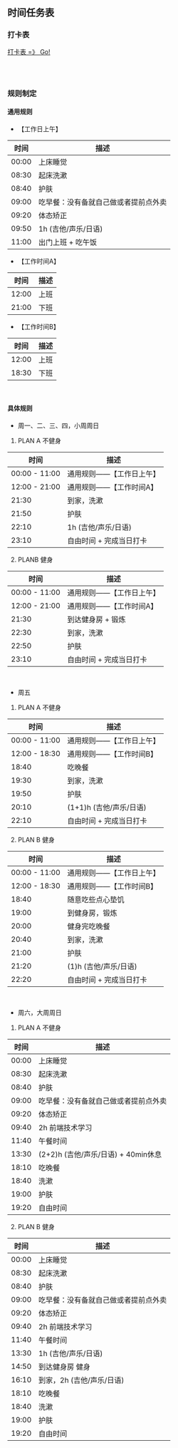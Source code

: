 ## 时间任务表

### 打卡表

[打卡表 =》 Go!](./时间任务打卡.md)

<br><br>

### 规则制定

#### 通用规则

- 【工作日上午】

|时间|描述|
|----|----|
|00:00|上床睡觉|
|08:30|起床洗漱|
|08:40|护肤|
|09:00|吃早餐：没有备就自己做或者提前点外卖|
|09:20|体态矫正|
|09:50|1h (吉他/声乐/日语)|
|11:00|出门上班 + 吃午饭|


- 【工作时间A】

|时间|描述|
|----|----|
|12:00|上班|
|21:00|下班|

- 【工作时间B】

|时间|描述|
|----|----|
|12:00|上班|
|18:30|下班|

<br>

#### 具体规则

- 周一、二、三、四，小周周日

1. PLAN A 不健身

|时间|描述|
|----|----|
|00:00 - 11:00|通用规则——【工作日上午】|
|12:00 - 21:00|通用规则——【工作时间A】|
|21:30|到家，洗漱|
|21:50|护肤|
|22:10|1h (吉他/声乐/日语)|
|23:10|自由时间 + 完成当日打卡|


2. PLANB 健身

|时间|描述|
|----|----|
|00:00 - 11:00|通用规则——【工作日上午】|
|12:00 - 21:00|通用规则——【工作时间A】|
|21:30|到达健身房 + 锻炼|
|22:30|到家，洗漱|
|22:50|护肤|
|23:10|自由时间 + 完成当日打卡|

<br>

- 周五

1. PLAN A 不健身

|时间|描述|
|----|----|
|00:00 - 11:00|通用规则——【工作日上午】|
|12:00 - 18:30|通用规则——【工作时间B】|
|18:40|吃晚餐|
|19:30|到家，洗漱|
|19:50|护肤|
|20:10|(1+1)h (吉他/声乐/日语)|
|22:10|自由时间 + 完成当日打卡|

2. PLAN B 健身

|时间|描述|
|----|----|
|00:00 - 11:00|通用规则——【工作日上午】|
|12:00 - 18:30|通用规则——【工作时间B】|
|18:40|随意吃些点心垫饥|
|19:00|到健身房，锻炼|
|20:00|健身完吃晚餐|
|20:40|到家，洗漱|
|21:00|护肤|
|21:20|(1)h (吉他/声乐/日语)|
|22:20|自由时间 + 完成当日打卡|

<br>

- 周六，大周周日

1. PLAN A 不健身

|时间|描述|
|----|----|
|00:00|上床睡觉|
|08:30|起床洗漱|
|08:40|护肤|
|09:00|吃早餐：没有备就自己做或者提前点外卖|
|09:20|体态矫正|
|09:40|2h 前端技术学习|
|11:40|午餐时间|
|13:30|(2+2)h (吉他/声乐/日语) + 40min休息|
|18:10|吃晚餐|
|18:40|洗漱|
|19:00|护肤|
|19:20|自由时间|

2. PLAN B 健身

|时间|描述|
|----|----|
|00:00|上床睡觉|
|08:30|起床洗漱|
|08:40|护肤|
|09:00|吃早餐：没有备就自己做或者提前点外卖|
|09:20|体态矫正|
|09:40|2h 前端技术学习|
|11:40|午餐时间|
|13:30|1h (吉他/声乐/日语)
|14:50|到达健身房 健身|
|16:10|到家，2h (吉他/声乐/日语)|
|18:10|吃晚餐|
|18:40|洗漱|
|19:00|护肤|
|19:20|自由时间|

